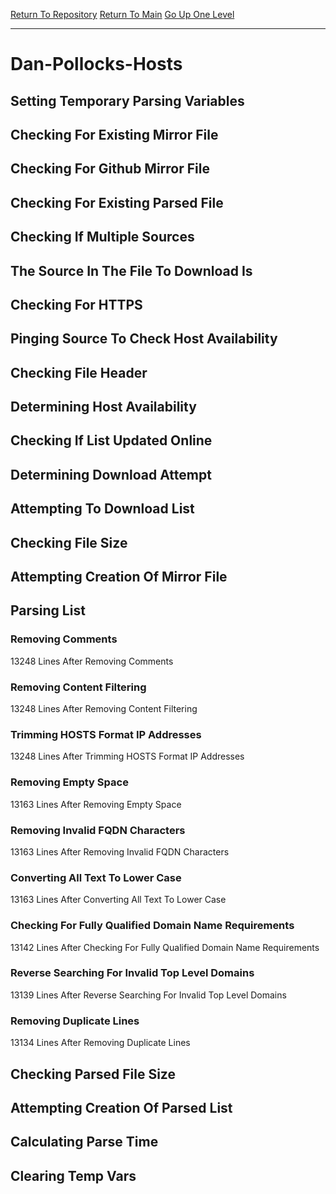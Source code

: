 [Return To Repository](https://github.com/deathbybandaid/piholeparser/)
[Return To Main](https://github.com/deathbybandaid/piholeparser/blob/master/RecentRunLogs/Mainlog.md)
[Go Up One Level](https://github.com/deathbybandaid/piholeparser/blob/master/RecentRunLogs/TopLevelScripts/30-Processing-Blacklists.md)
____________________________________
# Dan-Pollocks-Hosts
## Setting Temporary Parsing Variables
## Checking For Existing Mirror File
## Checking For Github Mirror File
## Checking For Existing Parsed File
## Checking If Multiple Sources
## The Source In The File To Download Is
## Checking For HTTPS
## Pinging Source To Check Host Availability
## Checking File Header
## Determining Host Availability
## Checking If List Updated Online
## Determining Download Attempt
## Attempting To Download List
## Checking File Size
## Attempting Creation Of Mirror File
## Parsing List
### Removing Comments
13248 Lines After Removing Comments
### Removing Content Filtering
13248 Lines After Removing Content Filtering
### Trimming HOSTS Format IP Addresses
13248 Lines After Trimming HOSTS Format IP Addresses
### Removing Empty Space
13163 Lines After Removing Empty Space
### Removing Invalid FQDN Characters
13163 Lines After Removing Invalid FQDN Characters
### Converting All Text To Lower Case
13163 Lines After Converting All Text To Lower Case
### Checking For Fully Qualified Domain Name Requirements
13142 Lines After Checking For Fully Qualified Domain Name Requirements
### Reverse Searching For Invalid Top Level Domains
13139 Lines After Reverse Searching For Invalid Top Level Domains
### Removing Duplicate Lines
13134 Lines After Removing Duplicate Lines
## Checking Parsed File Size
## Attempting Creation Of Parsed List
## Calculating Parse Time
## Clearing Temp Vars
